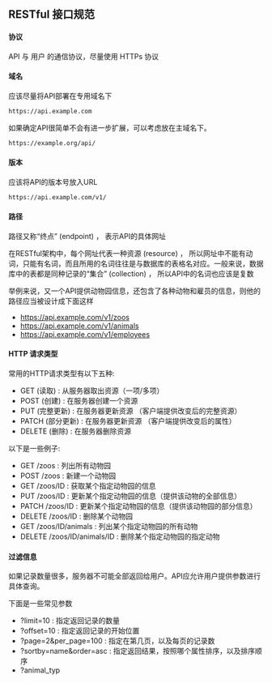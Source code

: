 ## RESTful 接口规范
#### 协议
API 与 用户 的通信协议，尽量使用 HTTPs 协议

#### 域名
应该尽量将API部署在专用域名下
```txt
https://api.example.com
```

如果确定API很简单不会有进一步扩展，可以考虑放在主域名下。
```txt
https://example.org/api/
```

#### 版本
应该将API的版本号放入URL
```txt
https://api.example.com/v1/
```

#### 路径
路径又称“终点” (endpoint) ， 表示API的具体网址

在RESTful架构中，每个网址代表一种资源 (resource) ， 所以网址中不能有动词，只能有名词，而且所用的名词往往是与数据库的表格名对应。一般来说，数据库中的表都是同种记录的“集合” (collection) ， 所以API中的名词也应该是复数

举例来说，又一个API提供动物园信息，还包含了各种动物和雇员的信息，则他的路径应当被设计成下面这样

- https://api.example.com/v1/zoos
- https://api.example.com/v1/animals
- https://api.example.com/v1/employees

#### HTTP 请求类型
常用的HTTP请求类型有以下五种:
- GET (读取) : 从服务器取出资源（一项/多项）
- POST (创建) : 在服务器创建一个资源
- PUT (完整更新) : 在服务器更新资源 （客户端提供改变后的完整资源）
- PATCH (部分更新) : 在服务器更新资源 （客户端提供改变后的属性）
- DELETE (删除) : 在服务器删除资源

以下是一些例子:
- GET /zoos : 列出所有动物园
- POST /zoos : 新建一个动物园
- GET /zoos/ID : 获取某个指定动物园的信息
- PUT /zoos/ID : 更新某个指定动物园的信息（提供该动物的全部信息）
- PATCH /zoos/ID : 更新某个指定动物园的信息（提供该动物园的部分信息）
- DELETE /zoos/ID : 删除某个动物园
- GET /zoos/ID/animals : 列出某个指定动物园的所有动物
- DELETE /zoos/ID/animals/ID : 删除某个指定动物园的指定动物

#### 过滤信息
如果记录数量很多，服务器不可能全部返回给用户。API应允许用户提供参数进行具体查询。

下面是一些常见参数
- ?limit=10 : 指定返回记录的数量
- ?offset=10 : 指定返回记录的开始位置
- ?page=2&per_page=100 : 指定在第几页，以及每页的记录数
- ?sortby=name&order=asc : 指定返回结果，按照哪个属性排序，以及排序顺序
- ?animal_typ
